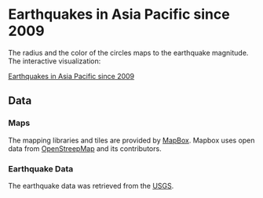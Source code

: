 # Earthquakes in Asia Pacific since 2009

The radius and the color of the circles maps to the earthquake magnitude. The interactive visualization:

[Earthquakes in Asia Pacific since 2009](http://mryellow.github.io/earthquake/)

## Data

### Maps

The mapping libraries and tiles are provided by [MapBox](http://mapbox.com/). Mapbox uses open data from [OpenStreepMap](http://www.openstreetmap.org/) and its contributors.

### Earthquake Data

The earthquake data was retrieved from the [USGS](http://www.usgs.gov/).
